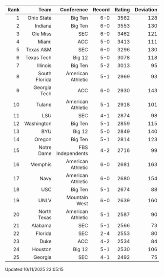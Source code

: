 | Rank  | Team                 | Conference           | Record   | Rating | Deviation |
| ---:  | ---:                 | ---:                 | ---:     | ---:   | ---:      |
| 1     | Ohio State           | Big Ten              | 6-0      | 3562   | 128       |
| 2     | Indiana              | Big Ten              | 6-0      | 3553   | 130       |
| 3     | Ole Miss             | SEC                  | 6-0      | 3462   | 121       |
| 4     | Miami                | ACC                  | 5-0      | 3413   | 111       |
| 5     | Texas A&M            | SEC                  | 6-0      | 3296   | 130       |
| 6     | Texas Tech           | Big 12               | 5-0      | 3078   | 118       |
| 7     | Illinois             | Big Ten              | 5-2      | 3013   | 95        |
| 8     | South Florida        | American Athletic    | 5-1      | 2969   | 93        |
| 9     | Georgia Tech         | ACC                  | 6-0      | 2930   | 143       |
| 10    | Tulane               | American Athletic    | 5-1      | 2918   | 101       |
| 11    | LSU                  | SEC                  | 4-1      | 2874   | 98        |
| 12    | Washington           | Big Ten              | 5-1      | 2859   | 115       |
| 13    | BYU                  | Big 12               | 5-0      | 2849   | 140       |
| 14    | Oregon               | Big Ten              | 5-1      | 2814   | 123       |
| 15    | Notre Dame           | FBS Independents     | 4-2      | 2716   | 99        |
| 16    | Memphis              | American Athletic    | 6-0      | 2681   | 163       |
| 17    | Navy                 | American Athletic    | 6-0      | 2680   | 154       |
| 18    | USC                  | Big Ten              | 5-1      | 2674   | 88        |
| 19    | UNLV                 | Mountain West        | 6-0      | 2639   | 160       |
| 20    | North Texas          | American Athletic    | 5-1      | 2587   | 90        |
| 21    | Alabama              | SEC                  | 5-1      | 2566   | 73        |
| 22    | Florida              | SEC                  | 2-4      | 2553   | 80        |
| 23    | Duke                 | ACC                  | 4-2      | 2534   | 84        |
| 24    | Houston              | Big 12               | 5-1      | 2530   | 106       |
| 25    | Georgia              | SEC                  | 4-1      | 2492   | 75        |

Updated 10/11/2025 23:05:15
